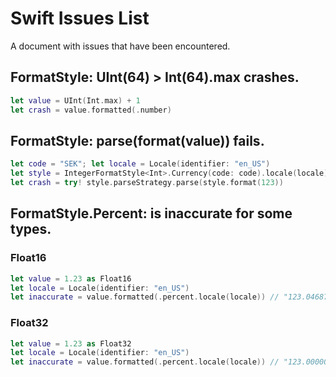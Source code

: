 # Swift Issues List

A document with issues that have been encountered.

## FormatStyle: UInt(64) > Int(64).max crashes.

```swift
let value = UInt(Int.max) + 1
let crash = value.formatted(.number)
```

## FormatStyle: parse(format(value)) fails.

```swift
let code = "SEK"; let locale = Locale(identifier: "en_US")
let style = IntegerFormatStyle<Int>.Currency(code: code).locale(locale)
let crash = try! style.parseStrategy.parse(style.format(123))
```

## FormatStyle.Percent: is inaccurate for some types.

### Float16

```swift
let value = 1.23 as Float16
let locale = Locale(identifier: "en_US")
let inaccurate = value.formatted(.percent.locale(locale)) // "123.046875%"
```

### Float32

```swift
let value = 1.23 as Float32
let locale = Locale(identifier: "en_US")
let inaccurate = value.formatted(.percent.locale(locale)) // "123.000002%"
```
